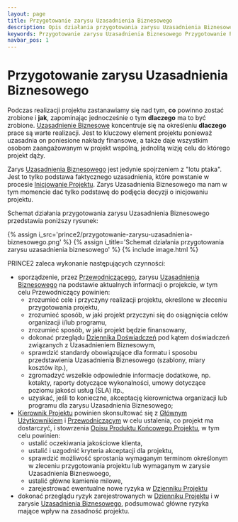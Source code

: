 ```yaml
---
layout: page
title: Przygotowanie zarysu Uzasadnienia Biznesowego
description: Opis działania przygotowania zarysu Uzasadnienia Biznesowego w procesie Przygotowania Projektu PRINCE2
keywords: Przygotowanie zarysu Uzasadnienia Biznesowego Przygotowanie Projektu działanie proces PRINCE2
navbar_pos: 1
---
```

# Przygotowanie zarysu Uzasadnienia Biznesowego

Podczas realizacji projektu zastanawiamy się nad tym, **co** powinno zostać zrobione i **jak**, zapominając jednocześnie o tym **dlaczego** ma to być
zrobione. [Uzasadnienie Biznesowe](/prince2/uzasadnienie-biznesowe) koncentruje się na określeniu **dlaczego** prace są warte realizacji. Jest to
kluczowy element projektu ponieważ uzasadnia on poniesione nakłady finansowe, a także daje wszystkim osobom zaangażowanym w projekt wspólną, jednolitą
wizję celu do którego projekt dąży.

Zarys [Uzasadnienia Biznesowego](/prince2/uzasadnienie-biznesowe) jest jedynie spojrzeniem z "lotu ptaka". Jest to tylko podstawa
faktycznego uzasadnienia, które powstanie w procesie [Inicjowanie Projektu](/prince2/inicjowanie-projektu). Zarys Uzasadnienia Biznesowego
ma nam w tym momencie dać tylko podstawę do podjęcia decyzji o inicjowaniu projektu.

Schemat działania przygotowania zarysu Uzasadnienia Biznesowego przedstawia poniższy rysunek:

{% assign i_src='prince2/przygotowanie-zarysu-uzasadnienia-biznesowego.png' %}
{% assign i_title='Schemat działania przygotowania zarysu uzasadnienia biznesowego' %}
{% include image.html %}

PRINCE2 zaleca wykonanie następujących czynności:

  * sporządzenie, przez [Przewodniczącego](/prince2/przewodniczacy), zarysu [Uzasadnienia Biznesowego](/prince2/uzasadnienie-biznesowe) na
podstawie aktualnych informacji o projekcie, w tym celu Przewodniczący powinien:
    * zrozumieć cele i przyczyny realizacji projektu, określone w zleceniu przygotowania projektu,
    * zrozumieć sposób, w jaki projekt przyczyni się do osiągnięcia celów organizacji i/lub programu,
    * zrozumieć sposób, w jaki projekt będzie finansowany,
    * dokonać przeglądu [Dziennika Doświadczeń](/prince2/dziennik-doswiadczen) pod kątem doświadczeń związanych
z Uzasadnieniem Biznesowym,
    * sprawdzić standardy obowiązujące dla formatu i sposobu przedstawienia Uzasadnienia Biznesowego (szablony, miary kosztów itp.),
    * zgromadzyć wszelkie odpowiednie informacje dodatkowe, np. kotakty, raporty dotyczące wykonalności, umowy dotyczące poziomu jakości
usług (SLA) itp.,
    * uzyskać, jeśli to konieczne, akceptację kierownictwa organizacji lub programu dla zarysu Uzasadnienia Biznesowego;
  * [Kierownik Projektu](/prince2/kierownik-projektu) powinien skonsultować się z [Głównym Użytkownikiem](/prince2/glowny-uzytkownik)
i [Przewodniczącym](/prince2/przewodniczacy) w celu ustalenia, co projekt ma dostarczyć, i stowrzenia [Opisu Produktu Końcowego Projektu](/prince2/opis-produktu-koncowego-projektu),
w tym celu powinien:
    * ustalić oczekiwania jakościowe klienta,
    * ustalić i uzgodnić kryteria akceptacji dla projektu,
    * sprawdzić możliwość sprostania wymaganym terminom określonym w zleceniu przygotowania projektu lub wymaganym w zarysie Uzasadnienia Bizneswoego,
    * ustalić główne kamienie milowe,
    * zarejestrować ewentualne nowe ryzyka w [Dzienniku Projektu](/prince2/dziennik-projektu)
  * dokonać przeglądu ryzyk zarejestrowanych w [Dzienniku Projektu](/prince2/dziennik-projektu) i w zarysie [Uzasadnienia Biznesowego](/prince2/uzasadnienie-biznesowe),
podsumować główne ryzyka mające wpływ na zasadność projektu.

